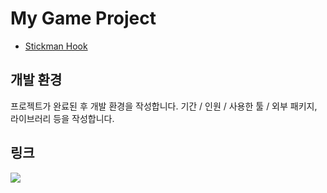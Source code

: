 # My Game Project
- [Stickman Hook](https://play.google.com/store/apps/details?id=com.mindy.grap1&hl=ko&gl=HK)

## 개발 환경
프로젝트가 완료된 후 개발 환경을 작성합니다. 기간 / 인원 / 사용한 툴 / 외부 패키지, 라이브러리 등을 작성합니다.  

## 링크
<a href="https://youtu.be/FJcm49bN32c"><img src="https://img.shields.io/badge/Youtube-FF0000?style=for-the-badge&logo=Youtube&logoColor=white"></a>
